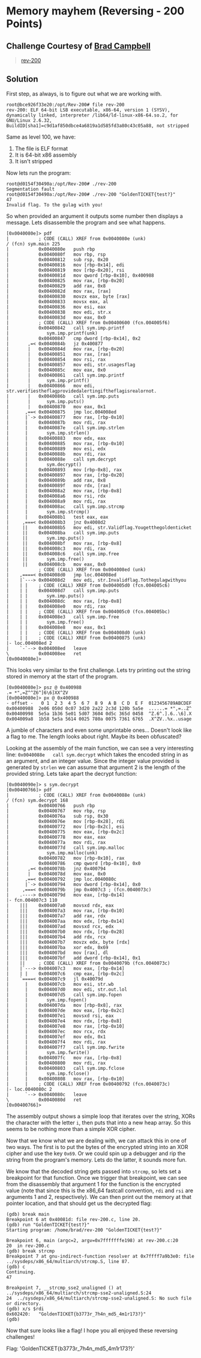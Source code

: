 # Memory mayhem (Reversing - 200 Points)
## Challenge Courtesy of [Brad Campbell](https://twitter.com/hackersoup)

> [rev-200](rev-200)

Solution
--------

First step, as always, is to figure out what we are working with.

```
root@bce926f33e20:/opt/Rev-200# file rev-200
rev-200: ELF 64-bit LSB executable, x86-64, version 1 (SYSV), dynamically linked, interpreter /lib64/ld-linux-x86-64.so.2, for GNU/Linux 2.6.32, BuildID[sha1]=c9d1af850dbce4a6819a1d585fd3a80c43c05a88, not stripped
```

Same as level 100, we have:
1. The file is ELF format
2. It is 64-bit x86 assembly
3. It isn't stripped

Now lets run the program:

```
root@d0154f30490a:/opt/Rev-200# ./rev-200
Segmentation fault
root@d0154f30490a:/opt/Rev-200# ./rev-200 "GoldenTICKET{test?}"
47
Invalid flag. To the gulag with you!
```

So when provided an argument it outputs some number then displays a message. Lets
disassemble the program and see what happens.

```
[0x0040080e]> pdf
|           ; CODE (CALL) XREF from 0x0040080e (unk)
/ (fcn) sym.main 225
|           0x0040080e   push rbp
|           0x0040080f   mov rbp, rsp
|           0x00400812   sub rsp, 0x20
|           0x00400816   mov [rbp-0x14], edi
|           0x00400819   mov [rbp-0x20], rsi
|           0x0040081d   mov qword [rbp-0x10], 0x400988
|           0x00400825   mov rax, [rbp-0x20]
|           0x00400829   add rax, 0x8
|           0x0040082d   mov rax, [rax]
|           0x00400830   movzx eax, byte [rax]
|           0x00400833   movsx eax, al
|           0x00400836   mov esi, eax
|           0x00400838   mov edi, str.x
|           0x0040083d   mov eax, 0x0
|           ; CODE (CALL) XREF from 0x00400600 (fcn.004005f6)
|           0x00400842   call sym.imp.printf
|              sym.imp.printf(unk)
|           0x00400847   cmp dword [rbp-0x14], 0x2
|       ,=< 0x0040084b   jz 0x400877
|       |   0x0040084d   mov rax, [rbp-0x20]
|       |   0x00400851   mov rax, [rax]
|       |   0x00400854   mov rsi, rax
|       |   0x00400857   mov edi, str.usagesflag
|       |   0x0040085c   mov eax, 0x0
|       |   0x00400861   call sym.imp.printf
|       |      sym.imp.printf()
|       |   0x00400866   mov edi, str.verifiestheflagprovidedalertingiftheflagisrealornot.
|       |   0x0040086b   call sym.imp.puts
|       |      sym.imp.puts()
|       |   0x00400870   mov eax, 0x1
|      ,==< 0x00400875   jmp loc.004008ed
|      |`-> 0x00400877   mov rax, [rbp-0x10]
|      |    0x0040087b   mov rdi, rax
|      |    0x0040087e   call sym.imp.strlen
|      |       sym.imp.strlen()
|      |    0x00400883   mov edx, eax
|      |    0x00400885   mov rax, [rbp-0x10]
|      |    0x00400889   mov esi, edx
|      |    0x0040088b   mov rdi, rax
|      |    0x0040088e   call sym.decrypt
|      |       sym.decrypt()
|      |    0x00400893   mov [rbp-0x8], rax
|      |    0x00400897   mov rax, [rbp-0x20]
|      |    0x0040089b   add rax, 0x8
|      |    0x0040089f   mov rdx, [rax]
|      |    0x004008a2   mov rax, [rbp-0x8]
|      |    0x004008a6   mov rsi, rdx
|      |    0x004008a9   mov rdi, rax
|      |    0x004008ac   call sym.imp.strcmp
|      |       sym.imp.strcmp()
|      |    0x004008b1   test eax, eax
|     ,===< 0x004008b3   jnz 0x4008d2
|     ||    0x004008b5   mov edi, str.Validflag.Yougetthegoldenticket
|     ||    0x004008ba   call sym.imp.puts
|     ||       sym.imp.puts()
|     ||    0x004008bf   mov rax, [rbp-0x8]
|     ||    0x004008c3   mov rdi, rax
|     ||    0x004008c6   call sym.imp.free
|     ||       sym.imp.free()
|     ||    0x004008cb   mov eax, 0x0
|           ; CODE (CALL) XREF from 0x004008ed (unk)
|    ,====< 0x004008d0   jmp loc.004008ed
|    |`---> 0x004008d2   mov edi, str.Invalidflag.Tothegulagwithyou
|    | |    ; CODE (CALL) XREF from 0x004005d0 (fcn.004005c6)
|    | |    0x004008d7   call sym.imp.puts
|    | |       sym.imp.puts()
|    | |    0x004008dc   mov rax, [rbp-0x8]
|    | |    0x004008e0   mov rdi, rax
|    | |    ; CODE (CALL) XREF from 0x004005c0 (fcn.004005bc)
|    | |    0x004008e3   call sym.imp.free
|    | |       sym.imp.free()
|    | |    0x004008e8   mov eax, 0x1
|    | |    ; CODE (CALL) XREF from 0x004008d0 (unk)
|    | |    ; CODE (CALL) XREF from 0x00400875 (unk)
|- loc.004008ed 2
|    `-`--> 0x004008ed   leave
\           0x004008ee   ret
[0x0040080e]>
```

This looks very similar to the first challenge. Lets try printing out the string stored
in memory at the start of the program.

```
[0x0040080e]> psz @ 0x400988
.= *",=Z^^Z6^]6\6]XX^ZV
[0x0040080e]> px @ 0x400988
- offset -   0 1  2 3  4 5  6 7  8 9  A B  C D  E F  0123456789ABCDEF
0x00400988  2e06 050d 0c07 3d20 2a22 2c3d 120b 5a5e  ......= *",=..Z^
0x00400998  5e5a 1b36 5e01 5d07 3604 0d5c 365d 0458  ^Z.6^.].6..\6].X
0x004009a8  1b58 5e5a 5614 0025 780a 0075 7361 6765  .X^ZV..%x..usage
```

A jumble of characters and even some unprintable ones... Doesn't look like a flag
to me. The length looks about right. Maybe its been obfuscated?

Looking at the assembly of the main function, we can see a very interesting line:
`0x0040088e   call sym.decrypt`
which takes the encoded string in as an argument, and an integer value. Since the
integer value provided is generated by `strlen` we can assume that argument 2 is the length of
the provided string. Lets take apart the decrypt function:

```
[0x0040090e]> s sym.decrypt
[0x00400766]> pdf
|           ; CODE (CALL) XREF from 0x0040088e (unk)
/ (fcn) sym.decrypt 168
|           0x00400766   push rbp
|           0x00400767   mov rbp, rsp
|           0x0040076a   sub rsp, 0x30
|           0x0040076e   mov [rbp-0x28], rdi
|           0x00400772   mov [rbp-0x2c], esi
|           0x00400775   mov eax, [rbp-0x2c]
|           0x00400778   mov eax, eax
|           0x0040077a   mov rdi, rax
|           0x0040077d   call sym.imp.malloc
|              sym.imp.malloc(unk)
|           0x00400782   mov [rbp-0x10], rax
|           0x00400786   cmp qword [rbp-0x10], 0x0
|       ,=< 0x0040078b   jnz 0x400794
|       |   0x0040078d   mov eax, 0x0
|      ,==< 0x00400792   jmp loc.0040080c
|      |`-> 0x00400794   mov dword [rbp-0x14], 0x0
|     ,===< 0x0040079b   jmp 0x4007c3 ; (fcn.0040073c)
|    .----> 0x0040079d   mov eax, [rbp-0x14]
|- fcn.004007c3 110
|    |||    0x004007a0   movsxd rdx, eax
|    |||    0x004007a3   mov rax, [rbp-0x10]
|    |||    0x004007a7   add rax, rdx
|    |||    0x004007aa   mov edx, [rbp-0x14]
|    |||    0x004007ad   movsxd rcx, edx
|    |||    0x004007b0   mov rdx, [rbp-0x28]
|    |||    0x004007b4   add rdx, rcx
|    |||    0x004007b7   movzx edx, byte [rdx]
|    |||    0x004007ba   xor edx, 0x69
|    |||    0x004007bd   mov [rax], dl
|    |||    0x004007bf   add dword [rbp-0x14], 0x1
|    ||     ; CODE (CALL) XREF from 0x0040079b (fcn.0040073c)
|    |`---> 0x004007c3   mov eax, [rbp-0x14]
|    | |    0x004007c6   cmp eax, [rbp-0x2c]
|    `====< 0x004007c9   jl 0x40079d
|      |    0x004007cb   mov esi, str.wb
|      |    0x004007d0   mov edi, str.out.lol
|      |    0x004007d5   call sym.imp.fopen
|      |       sym.imp.fopen()
|      |    0x004007da   mov [rbp-0x8], rax
|      |    0x004007de   mov eax, [rbp-0x2c]
|      |    0x004007e1   movsxd rsi, eax
|      |    0x004007e4   mov rdx, [rbp-0x8]
|      |    0x004007e8   mov rax, [rbp-0x10]
|      |    0x004007ec   mov rcx, rdx
|      |    0x004007ef   mov edx, 0x1
|      |    0x004007f4   mov rdi, rax
|      |    0x004007f7   call sym.imp.fwrite
|      |       sym.imp.fwrite()
|      |    0x004007fc   mov rax, [rbp-0x8]
|      |    0x00400800   mov rdi, rax
|      |    0x00400803   call sym.imp.fclose
|      |       sym.imp.fclose()
|      |    0x00400808   mov rax, [rbp-0x10]
|      |    ; CODE (CALL) XREF from 0x00400792 (fcn.0040073c)
|- loc.0040080c 2
|      `--> 0x0040080c   leave
\           0x0040080d   ret
[0x00400766]>
```

The assembly output shows a simple loop that iterates over the string, XORs the
character with the letter `i`, then puts that into a new heap array. So this seems to
be nothing more than a simple XOR cipher.

Now that we know what we are dealing with, we can attack this in one of two ways. The first
is to put the bytes of the encrypted string into an XOR cipher and use the key `0x69`.
Or we could spin up a debugger and rip the string from the program's memory. Lets do the
latter, it sounds more fun.

We know that the decoded string gets passed into `strcmp`, so lets set a breakpoint
for that function. Once we trigger that breakpoint, we can see from the disassembly that
argument 1 for the function is the encrypted value (note that since this is the x86_64
fastcall convention, `rdi` and `rsi` are arguments 1 and 2, respectively). We can then
print out the memory at that pointer location, and that should get us the decrypted flag:

```
(gdb) break main
Breakpoint 6 at 0x40081d: file rev-200.c, line 20.
(gdb) run "GoldenTICKET{test?}"
Starting program: /home/brad/rev-200 "GoldenTICKET{test?}"

Breakpoint 6, main (argc=2, argv=0x7fffffffe198) at rev-200.c:20
20	in rev-200.c
(gdb) break strcmp
Breakpoint 7 at gnu-indirect-function resolver at 0x7ffff7a9b3e0: file ../sysdeps/x86_64/multiarch/strcmp.S, line 87.
(gdb) c
Continuing.
47

Breakpoint 7, __strcmp_sse2_unaligned () at ../sysdeps/x86_64/multiarch/strcmp-sse2-unaligned.S:24
24	../sysdeps/x86_64/multiarch/strcmp-sse2-unaligned.S: No such file or directory.
(gdb) x/s $rdi
0x602420:	"GoldenTICKET{b3773r_7h4n_md5_4m1r173?}"
(gdb) 
```

Now that sure looks like a flag! I hope you all enjoyed these reversing challenges!

Flag: 'GoldenTICKET{b3773r_7h4n_md5_4m1r173?}'

